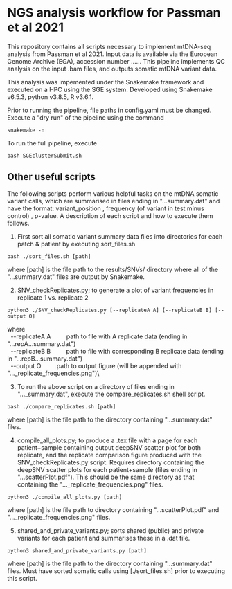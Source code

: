 # NGS analysis workflow for Passman et al 2021

This repository contains all scripts necessary to implement mtDNA-seq analysis from Passman et al 2021. Input data is available via the European Genome Archive (EGA), accession number ...... This pipeline implements QC analysis on the input .bam files, and outputs somatic mtDNA variant data.

This analysis was impemented under the Snakemake framework and executed on a HPC using the SGE system. Developed using Snakemake v6.5.3, python v3.8.5, R v3.6.1. 

Prior to running the pipeline, file paths in config.yaml must be changed. Execute a "dry run" of the pipeline using the command

```
snakemake -n
``` 

To run the full pipeline, execute 

```
bash SGEclusterSubmit.sh
```

## Other useful scripts

The following scripts perform various helpful tasks on the mtDNA somatic variant calls, which are summarised in files ending in "...summary.dat" and have the format: variant\_position , frequency (of variant in test minus control) , p-value. A description of each script and how to execute them follows.

1. First sort all somatic variant summary data files into directories for each patch & patient by executing sort\_files.sh

```
bash ./sort_files.sh [path]
```

where [path] is the file path to the results/SNVs/ directory where all of the "...summary.dat" files are output by Snakemake.


2. SNV\_checkReplicates.py; to generate a plot of variant frequencies in replicate 1 vs. replicate 2

```
python3 ./SNV_checkReplicates.py [--replicateA A] [--replicateB B] [--output O]
```

where\
&nbsp;  --replicateA A &emsp;&emsp;	path to file with A replicate data (ending in "...repA...summary.dat")\
&nbsp;  --replicateB B &emsp;&emsp;     path to file with corresponding B replicate data (ending in "...repB...summary.dat")\
&nbsp;  --output O &emsp;&emsp;     path to output figure (will be appended with "...\_replicate\_frequencies.png")\


3. To run the above script on a directory of files ending in "...\_summary.dat", execute the compare\_replicates.sh shell script.

```
bash ./compare_replicates.sh [path]
```

where [path] is the file path to the directory containing "...summary.dat" files.


4. compile\_all\_plots.py; to produce a .tex file with a page for each patient+sample containing output deepSNV scatter plot for both replicate, and the replicate comparison figure produced with the SNV\_checkReplicates.py script. Requires directory containing the deepSNV scatter plots for each patient+sample (files ending in "...scatterPlot.pdf"). This should be the same directory as that containing the "...\_replicate\_frequencies.png" files.

```
python3 ./compile_all_plots.py [path]
```

where [path] is the file path to directory containing "...scatterPlot.pdf" and "...\_replicate\_frequencies.png" files.


5. shared\_and\_private\_variants.py; sorts shared (public) and private variants for each patient and summarises these in a .dat file.

```
python3 shared_and_private_variants.py [path]
```

where [path] is the file path to the directory containing "...summary.dat" files. Must have sorted somatic calls using [./sort\_files.sh] prior to executing this script.



